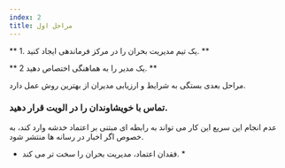 ```yaml
---
index: 2
title: مراحل اول
---
```

** 1. یک تیم مدیریت بحران را در مرکز فرماندهی ایجاد کنید. **

** 2 یک مدیر را به هماهنگی اختصاص دهید. **

مراحل بعدی بستگی به شرایط و ارزیابی مدیران از بهترین روش عمل دارد.

### تماس با خویشاوندان را در الویت قرار دهید.

عدم انجام این سریع این کار می تواند به رابطه ای مبتنی بر اعتماد خدشه وارد کند، به خصوص اگر اخبار در رسانه ها منتشر شود.

* فقدان اعتماد، مدیریت بحران را سخت تر می کند. *